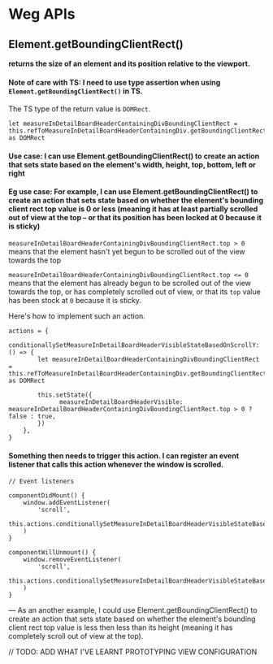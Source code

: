 # Weg APIs

## Element.getBoundingClientRect()

__returns the size of an element and its position relative to the viewport.__

#### Note of care with TS: I need to use type assertion when using `Element.getBoundingClientRect()` in TS.
The TS type of the return value is `DOMRect`.


```
let measureInDetailBoardHeaderContainingDivBoundingClientRect = this.refToMeasureInDetailBoardHeaderContainingDiv.getBoundingClientRect() as DOMRect
```

#### Use case: I can use Element.getBoundingClientRect() to create an action that sets state based on the element's width, height, top, bottom, left or right

#### Eg use case: For example, I can use Element.getBoundingClientRect() to create an action that sets state based on whether the element's bounding client rect top value is 0 or less (meaning it has at least partially scrolled out of view at the top – or that its position has been locked at 0 because it is sticky)

`measureInDetailBoardHeaderContainingDivBoundingClientRect.top > 0` means that the element hasn't yet begun to be scrolled out of the view towards the top

`measureInDetailBoardHeaderContainingDivBoundingClientRect.top <= 0` means that the element has already begun to be scrolled out of the view towards the top, or has completely scrolled out of view, or that its `top` value has been stock at `0` because it is sticky.

Here's how to implement such an action.

```
actions = {
    conditionallySetMeasureInDetailBoardHeaderVisibleStateBasedOnScrollY: () => {
        let measureInDetailBoardHeaderContainingDivBoundingClientRect = this.refToMeasureInDetailBoardHeaderContainingDiv.getBoundingClientRect() as DOMRect

        this.setState({
              measureInDetailBoardHeaderVisible: measureInDetailBoardHeaderContainingDivBoundingClientRect.top > 0 ? false : true,
        })
    },
}

```

#### Something then needs to trigger this action. I can register an event listener that calls this action whenever the window is scrolled.

```
// Event listeners

componentDidMount() {
    window.addEventListener(
        'scroll',
        this.actions.conditionallySetMeasureInDetailBoardHeaderVisibleStateBasedOnScrollY
    )
}

componentWillUnmount() {
    window.removeEventListener(
        'scroll',
        this.actions.conditionallySetMeasureInDetailBoardHeaderVisibleStateBasedOnScrollY
    )
}
```


–– As an another example, I could use Element.getBoundingClientRect() to create an action that sets state based on whether the element's bounding client rect top value is less then less than its height (meaning it has completely scroll out of view at the top).






// TODO: ADD WHAT I'VE LEARNT PROTOTYPING VIEW CONFIGURATION
